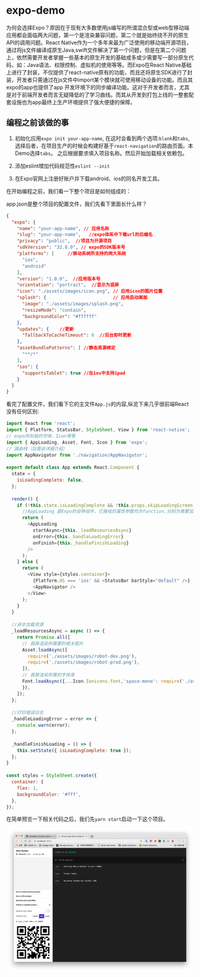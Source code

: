 # expo-demo

为何会选择Expo？原因在于现有大多数使用js编写的所谓混合型或web型移动端应用都会面临两大问题，第一个是渲染兼容问题，第二个就是始终绕不开的原生API的调用问题。React Native作为一个多年来最为广泛使用的移动端开源项目，通过将js文件编译成原生Java,swift文件解决了第一个问题，但是在第二个问题上，依然需要开发者掌握一些基本的原生开发的基础或多或少需要写一部分原生代码，如：Java语法、权限控制、虚拟机的使用等等。而Expo在React Native基础上进行了封装，不仅提供了react-native原有的功能，而且还将原生SDK进行了封装，开发者只需通过在js文件中import某个模块就可使用移动设备的功能。而且其expo的app也提供了app 开发环境下的同步编译功能。这对于开发者而言，尤其是对于前端开发者而言无疑降低的了学习曲线。而其从开发到打包上线的一整套配套设施也为app最终上生产环境提供了强大便捷的保障。


## 编程之前该做的事

1. 初始化应用`expo init your-app-name`, 在这时会看到两个选项:`blank`和`tabs`,选择后者，在项目生产的时候会构建好基于`react-navigation`的路由页面。本Demo选择`tabs`。 之后根据要求填入项目名称。然后开始加载相关依赖包。

2. 添加eslint增加代码规范性`eslint --init`

3. 在Expo官网上注册好账户并下载android、ios的同名开发工具。

在开始编程之前，我们看一下整个项目是如何组成的：

app.json是整个项目的配置文件，我们先看下里面长什么样？

```json
{
  "expo": {
    "name": "your-app-name", // 应用名称
    "slug": "your-app-name",   //expo体系中下载url的后缀名
    "privacy": "public",  //项目为开源项目
    "sdkVersion": "32.0.0", // expo的SDK版本号
    "platforms": [     //移动系统所支持的两大系统
      "ios",
      "android"
    ],
    "version": "1.0.0",  //应用版本号
    "orientation": "portrait",  //显示为竖屏
    "icon": "./assets/images/icon.png", // 应用icon的图片位置
    "splash": {                         // 应用启动画面
      "image": "./assets/images/splash.png",
      "resizeMode": "contain",
      "backgroundColor": "#ffffff"
    },
    "updates": {    //更新 
      "fallbackToCacheTimeout": 0  //后台即时更新
    },
    "assetBundlePatterns": [ //静态资源绑定
      "**/*"
    ],
    "ios": {
      "supportsTablet": true //在ios中支持ipad
    }
  }
}
```

看完了配置文件，我们看下它的主文件`App.js`的内容,纵览下来几乎很前端React没有任何区别:

```js
import React from 'react';
import { Platform, StatusBar, StyleSheet, View } from 'react-native';
// expo所封装的字体、Icon等等
import { AppLoading, Asset, Font, Icon } from 'expo';
// 路由栈（后面会详细介绍）
import AppNavigator from './navigation/AppNavigator';

export default class App extends React.Component {
  state = {
    isLoadingComplete: false,
  };

  render() {
    if (!this.state.isLoadingComplete && !this.props.skipLoadingScreen) {
      //AppLoading 是Expo的自带组件，它接收的属性参数均为function,分别为需要加载的资源、报错、完成
      return (
        <AppLoading
          startAsync={this._loadResourcesAsync}
          onError={this._handleLoadingError}
          onFinish={this._handleFinishLoading}
        />
      );
    } else {
      return (
        <View style={styles.container}>
          {Platform.OS === 'ios' && <StatusBar barStyle="default" />}
          <AppNavigator />
        </View>
      );
    }
  }
  
  //异步加载资源
  _loadResourcesAsync = async () => {
    return Promise.all([
      // 首屏渲染所需要的相关图片
      Asset.loadAsync([
        require('./assets/images/robot-dev.png'),
        require('./assets/images/robot-prod.png'),
      ]),
      // 首屏渲染所需的字体库
      Font.loadAsync({...Icon.Ionicons.font,'space-mono': require('./assets/fonts/SpaceMono-Regular.ttf'),
      }),
    ]);
  };
  
  //打印错误日志
  _handleLoadingError = error => {
    console.warn(error);
  };

  _handleFinishLoading = () => {
    this.setState({ isLoadingComplete: true });
  };
}

const styles = StyleSheet.create({
  container: {
    flex: 1,
    backgroundColor: '#fff',
  },
});

```

在简单预览一下相关代码之后，我们先`yarn start`启动一下这个项目。

![](./images/window-tool.png)

